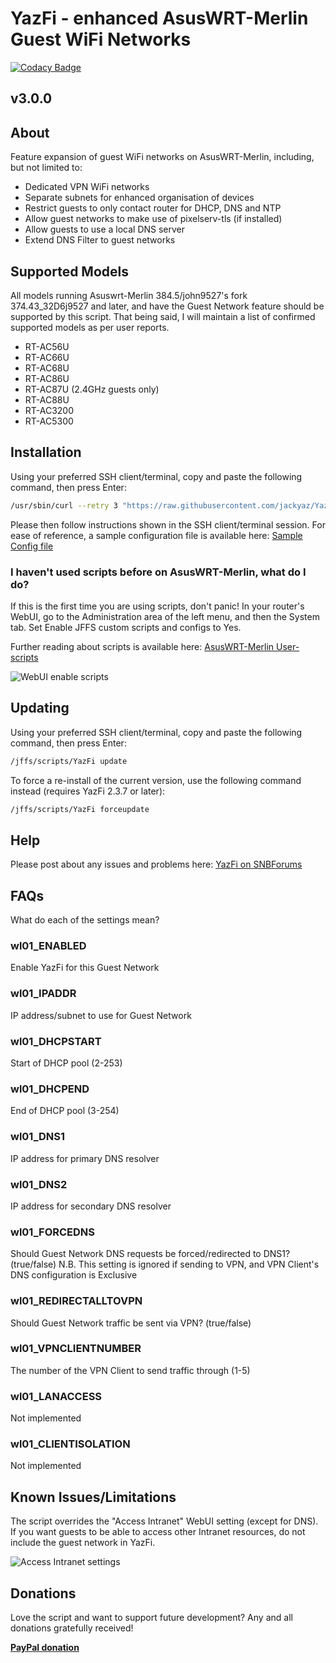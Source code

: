 # YazFi - enhanced AsusWRT-Merlin Guest WiFi Networks

[![Codacy Badge](https://api.codacy.com/project/badge/Grade/a2cf9bdec17b4b6f9b6e113f802be694)](https://app.codacy.com/app/jackyaz/YazFi?utm_source=github.com&utm_medium=referral&utm_content=jackyaz/YazFi&utm_campaign=Badge_Grade_Dashboard)

## v3.0.0
## About

Feature expansion of guest WiFi networks on AsusWRT-Merlin, including, but not limited to:

*   Dedicated VPN WiFi networks
*   Separate subnets for enhanced organisation of devices
*   Restrict guests to only contact router for DHCP, DNS and NTP
*   Allow guest networks to make use of pixelserv-tls (if installed)
*   Allow guests to use a local DNS server
*   Extend DNS Filter to guest networks

## Supported Models

All models running Asuswrt-Merlin 384.5/john9527's fork 374.43_32D6j9527 and later, and have the Guest Network feature should be supported by this script. That being said, I will maintain a list of confirmed supported models as per user reports.
*   RT-AC56U
*   RT-AC66U
*   RT-AC68U
*   RT-AC86U
*   RT-AC87U (2.4GHz guests only)
*   RT-AC88U
*   RT-AC3200
*   RT-AC5300

## Installation

Using your preferred SSH client/terminal, copy and paste the following command, then press Enter:

```sh
/usr/sbin/curl --retry 3 "https://raw.githubusercontent.com/jackyaz/YazFi/master/YazFi" -o "/jffs/scripts/YazFi" && chmod 0755 /jffs/scripts/YazFi && /jffs/scripts/YazFi install
```

Please then follow instructions shown in the SSH client/terminal session. For ease of reference, a sample configuration file is available here: [Sample Config file](https://raw.githubusercontent.com/jackyaz/YazFi/master/YazFi.config.sample)

### I haven't used scripts before on AsusWRT-Merlin, what do I do?

If this is the first time you are using scripts, don't panic! In your router's WebUI, go to the Administration area of the left menu, and then the System tab. Set Enable JFFS custom scripts and configs to Yes.

Further reading about scripts is available here: [AsusWRT-Merlin User-scripts](https://github.com/RMerl/asuswrt-merlin/wiki/User-scripts)

![WebUI enable scripts](https://puu.sh/A3wnG/00a43283ed.png)

## Updating

Using your preferred SSH client/terminal, copy and paste the following command, then press Enter:

```sh
/jffs/scripts/YazFi update
```

To force a re-install of the current version, use the following command instead (requires YazFi 2.3.7 or later):

```sh
/jffs/scripts/YazFi forceupdate
```

## Help

Please post about any issues and problems here: [YazFi on SNBForums](https://www.snbforums.com/threads/yazfi-enhanced-asuswrt-merlin-guest-wifi-networks.45924/)

## FAQs

What do each of the settings mean?

### wl01_ENABLED
Enable YazFi for this Guest Network

### wl01_IPADDR
IP address/subnet to use for Guest Network

### wl01_DHCPSTART
Start of DHCP pool (2-253)

### wl01_DHCPEND
End of DHCP pool (3-254)

### wl01_DNS1
IP address for primary DNS resolver

### wl01_DNS2
IP address for secondary DNS resolver

### wl01_FORCEDNS
Should Guest Network DNS requests be forced/redirected to DNS1? (true/false)
N.B. This setting is ignored if sending to VPN, and VPN Client's DNS configuration is Exclusive

### wl01_REDIRECTALLTOVPN
Should Guest Network traffic be sent via VPN? (true/false)

### wl01_VPNCLIENTNUMBER
The number of the VPN Client to send traffic through (1-5)

### wl01_LANACCESS
Not implemented

### wl01_CLIENTISOLATION
Not implemented

## Known Issues/Limitations

The script overrides the "Access Intranet" WebUI setting (except for DNS). If you want guests to be able to access other Intranet resources, do not include the guest network in YazFi.

![Access Intranet settings](https://puu.sh/zYWp9/a5541ed706.png)

## Donations

Love the script and want to support future development? Any and all donations gratefully received!

[**PayPal donation**](https://www.paypal.com/cgi-bin/webscr?cmd=_s-xclick&hosted_button_id=JFQLSCWJJUGZ6)
